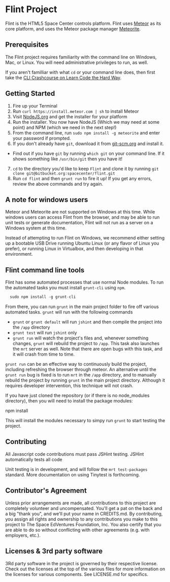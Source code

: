 # Flint Project
Flint is the HTML5 Space Center controls platform. Flint uses [Meteor](http://www.meteor.com) as its core platform, and uses the Meteor package manager [Meteorite](http://oortcloud.github.com/meteorite/).

## Prerequisites
The Flint project requires familiarity with the command line on Windows, Mac, or Linux. You will need administrative privileges to run, as well.

If you aren't familliar with what `cd` or your command line does, then first take the [CLI Crashcourse on Learn Code the Hard Way](http://cli.learncodethehardway.org/book/).

## Getting Started
1. Fire up your Terminal
2. Run `curl https://install.meteor.com | sh` to install Meteor
3. Visit [NodeJS.org](http://nodejs.org/download/) and get the installer for your platform
4. Run the installer. You now have NodeJS (Which we may need at some point) and NPM (which we need in the next step!)
5. From the command line, run `sudo npm install -g meteorite` and enter your password if prompted.
6. If you don't already have `git`, download it from [git-scm.org](http://git-scm.com/) and install it.
  * Find out if you have `git` by running `which git` on your command line. If it shows something like `/usr/bin/git` then you have it!
7. `cd` to the directory you'd like to keep `Flint` and clone it by running `git clone git@bitbucket.org:spacecenter/flint.git`
8. Run `cd flint` and then `grunt run` to fire it up! If you get any errors, review the above commands and try again.

## A note for windows users
Meteor and Meteorite are not supported on Windows at this time. While windows users can access Flint from the browser, and may be able to run unit tests or generate documentation, Flint will not run as a server on a Windows system at this time.

Instead of attempting to run Flint on Windows, we recommend either setting up a bootable USB Drive running Ubuntu Linux (or any flavor of Linux you prefer), or running Linux in Virtualbox, and then developing in that environment.

## Flint command line tools
Flint has some automated processes that use normal Node modules. To run the automated tasks you must install `grunt-cli` using `npm`.
```javascript
  sudo npm install -g grunt-cli
```
From there, you can run `grunt` in the main project folder to fire off various automated tasks. `grunt` will run with the following commands

* `grunt` or `grunt default` will run `jshint` and then compile the project into the `/app` directory
* `grunt test` will run `jshint` only
* `grunt run` will watch the project's files and, whenever something changes, `grunt` will rebuild the project to `/app`. This task also launches the `mrt` server as well. Note that there are open bugs with this task, and it will crash from time to time.

`grunt run` can be an effective way to continuously build the project, including refreshing the browser through meteor. An alternative until the `grunt run` bug is fixed is to run `mrt` in the `/app` directory, and to manually rebuild the project by running `grunt` in the main project directory. Although it requires developer intervention, this technique will not crash.

If you have just cloned the repository (or if there is no node_modules directory), then you will need to install the package modules:

  npm install

This will install the modules necessary to simpy run `grunt` to start testing the project.

## Contributing
All Javascript code contributions must pass JSHint testing. JSHint automatically tests all code 

Unit testing is in development, and will follow the `mrt test-packages` standard. More documentation on using Tinytest is forthcoming.

## Contributor's Agreement
Unless prior arrangements are made, all contributions to this project are completely volunteer and uncompensated. You'll get a pat on the back and a big "thank you", and we'll put your name in CREDITS.md. By contributing, you assign all rights and ownership to any contributions you make to this project to The Space EdVentures Foundation, Inc. You also certify that you are able to do so without conflicting with other agreements (e.g. with employers, etc.).

## Licenses & 3rd party software
3Rd party software in the project is governed by their respective license. Check out the licenses at the top of the various files for more information on the licenses for various components. See LICENSE.md for specifics.